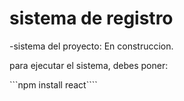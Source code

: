 <h1> sistema de registro</h1>

-sistema del proyecto: En construccion. 

para ejecutar el sistema, debes poner:

```npm install react````
